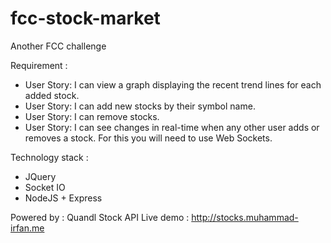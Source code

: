 # fcc-stock-market

Another FCC challenge

Requirement : 
- User Story: I can view a graph displaying the recent trend lines for each added stock.
- User Story: I can add new stocks by their symbol name.
- User Story: I can remove stocks.
- User Story: I can see changes in real-time when any other user adds or removes a stock. For this you will need to use Web Sockets.

Technology stack : 
- JQuery
- Socket IO
- NodeJS + Express


Powered by : Quandl Stock API
Live demo : http://stocks.muhammad-irfan.me
